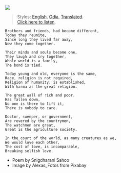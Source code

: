 ![](assets/img/different-nationalities-2633028_1920.jpg)

> Styles: [English](README.md), [Odia](Odia.md), [Translated](Translated.md).<br>
> [Click here to listen](https://soundcloud.com/teachersnigdha/breaking-selfish-love).

```
Brothers and friends, had become different,
Today they reunite,
Since long they lived far away,
Now they come together.

Their minds and souls become one,
They laugh and cry together,
Whole world is a family,
The bond is tied.

Today young and old, everyone is the same,
Race, religion is not required,
Religion of humanity, is established,
With karma as the great religion.

The great wall of rich and poor,
Has fallen down,
No one is there to lift it,
There is nobody to care.

Doctor, sweeper, or government,
Are revered by the countrymen,
The watchmen are great,
Great is the agriculture society.

In the court of the world, as many creatures as we,
We would love each other,
The cost of love, is incomparable,
Breaking selfish love.
```

- Poem by Snigdharani Sahoo
- Image by Alexas_Fotos from Pixabay
